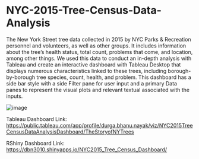 # NYC-2015-Tree-Census-Data-Analysis

The New York Street tree data collected in 2015 by NYC Parks & Recreation personnel and volunteers, as well as other groups. It includes information about the tree’s health status, total count, problems that come, and location, among other things. 
We used this data to conduct an in-depth analysis with Tableau and create an interactive dashboard with Tableau Desktop that displays numerous characteristics linked to these trees, including borough-by-borough tree species, count, health, and problem. This dashboard has a side bar style with a side Filter pane for user input and a primary Data panes to represent the visual plots and relevant textual associated with the inputs.

![image](https://user-images.githubusercontent.com/50405283/162131232-fb6f97f8-86cc-4033-bbd4-fcec93ac7580.png)


 
Tableau Dashboard Link:
https://public.tableau.com/app/profile/durga.bhanu.nayak/viz/NYC2015TreeCensusDataAnalysisDashboard/TheStoryofNYTrees

 
RShiny Dashboard Link:
https://dbn3010.shinyapps.io/NYC2015_Tree_Census_Dashboard/
